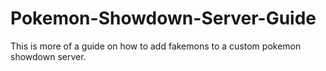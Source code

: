 # Pokemon-Showdown-Server-Guide
This is more of a guide on how to add fakemons to a custom pokemon showdown server.
